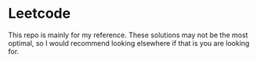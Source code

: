 # Leetcode

This repo is mainly for my reference.
These solutions may not be the most optimal, so I would recommend looking elsewhere if that is you are looking for.
